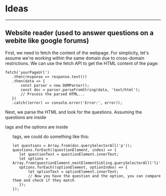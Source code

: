 # Ideas  

---

## Website reader (used to answer questions on a webite like google forums)

First, we need to fetch the content of the webpage. For simplicity, let's assume we're working within the same domain due to cross-domain restrictions. We can use the fetch API to get the HTML content of the page:

```
fetch('yourPageUrl')
   .then(response => response.text())
   .then(data => {
       const parser = new DOMParser();
       const doc = parser.parseFromString(data, 'text/html');
       // Process the parsed HTML...
   })
   .catch((error) => console.error('Error:', error));
```

Next, we parse the HTML and look for the questions. Assuming the questions are inside <p> tags and the options are inside <ul> tags, we could do something like this:

```
let questions = Array.from(doc.querySelectorAll('p'));
questions.forEach((questionElement, index) => {
   let questionText = questionElement.innerText;
   let options = Array.from(questionElement.nextElementSibling.querySelectorAll('li'));
   options.forEach((optionElement, optionIndex) => {
       let optionText = optionElement.innerText;
       // Now you have the question and the option, you can compare them and check if they match
   });
});
```
